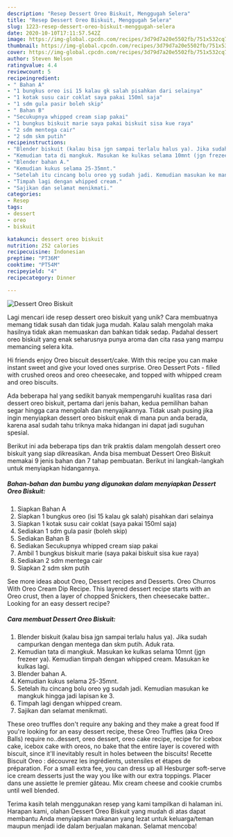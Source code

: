 ```yaml
---
description: "Resep Dessert Oreo Biskuit, Menggugah Selera"
title: "Resep Dessert Oreo Biskuit, Menggugah Selera"
slug: 1223-resep-dessert-oreo-biskuit-menggugah-selera
date: 2020-10-10T17:11:57.542Z
image: https://img-global.cpcdn.com/recipes/3d79d7a20e5502fb/751x532cq70/dessert-oreo-biskuit-foto-resep-utama.jpg
thumbnail: https://img-global.cpcdn.com/recipes/3d79d7a20e5502fb/751x532cq70/dessert-oreo-biskuit-foto-resep-utama.jpg
cover: https://img-global.cpcdn.com/recipes/3d79d7a20e5502fb/751x532cq70/dessert-oreo-biskuit-foto-resep-utama.jpg
author: Steven Nelson
ratingvalue: 4.4
reviewcount: 5
recipeingredient:
- " Bahan A"
- "1 bungkus oreo isi 15 kalau gk salah pisahkan dari selainya"
- "1 kotak susu cair coklat saya pakai 150ml saja"
- "1 sdm gula pasir boleh skip"
- " Bahan B"
- "Secukupnya whipped cream siap pakai"
- "1 bungkus biskuit marie saya pakai biskuit sisa kue raya"
- "2 sdm mentega cair"
- "2 sdm skm putih"
recipeinstructions:
- "Blender biskuit (kalau bisa jgn sampai terlalu halus ya). Jika sudah campurkan dengan mentega dan skm putih. Aduk rata."
- "Kemudian tata di mangkuk. Masukan ke kulkas selama 10mnt (jgn frezeer ya). Kemudian timpah dengan whipped cream. Masukan ke kulkas lagi."
- "Blender bahan A."
- "Kemudian kukus selama 25-35mnt."
- "Setelah itu cincang bolu oreo yg sudah jadi. Kemudian masukan ke mangkuk hingga jadi lapisan ke 3."
- "Timpah lagi dengan whipped cream."
- "Sajikan dan selamat menikmati."
categories:
- Resep
tags:
- dessert
- oreo
- biskuit

katakunci: dessert oreo biskuit 
nutrition: 252 calories
recipecuisine: Indonesian
preptime: "PT36M"
cooktime: "PT54M"
recipeyield: "4"
recipecategory: Dinner

---
```



![Dessert Oreo Biskuit](https://img-global.cpcdn.com/recipes/3d79d7a20e5502fb/751x532cq70/dessert-oreo-biskuit-foto-resep-utama.jpg)

Lagi mencari ide resep dessert oreo biskuit yang unik? Cara membuatnya memang tidak susah dan tidak juga mudah. Kalau salah mengolah maka hasilnya tidak akan memuaskan dan bahkan tidak sedap. Padahal dessert oreo biskuit yang enak seharusnya punya aroma dan cita rasa yang mampu memancing selera kita.

Hi friends enjoy Oreo biscuit dessert/cake. With this recipe you can make instant sweet and give your loved ones surprise. Oreo Dessert Pots - filled with crushed oreos and oreo cheesecake, and topped with whipped cream and oreo biscuits.

Ada beberapa hal yang sedikit banyak mempengaruhi kualitas rasa dari dessert oreo biskuit, pertama dari jenis bahan, kedua pemilihan bahan segar hingga cara mengolah dan menyajikannya. Tidak usah pusing jika ingin menyiapkan dessert oreo biskuit enak di mana pun anda berada, karena asal sudah tahu triknya maka hidangan ini dapat jadi suguhan spesial.


Berikut ini ada beberapa tips dan trik praktis dalam mengolah dessert oreo biskuit yang siap dikreasikan. Anda bisa membuat Dessert Oreo Biskuit memakai 9 jenis bahan dan 7 tahap pembuatan. Berikut ini langkah-langkah untuk menyiapkan hidangannya.

<!--inarticleads1-->

##### Bahan-bahan dan bumbu yang digunakan dalam menyiapkan Dessert Oreo Biskuit:

1. Siapkan  Bahan A
1. Siapkan 1 bungkus oreo (isi 15 kalau gk salah) pisahkan dari selainya
1. Siapkan 1 kotak susu cair coklat (saya pakai 150ml saja)
1. Sediakan 1 sdm gula pasir (boleh skip)
1. Sediakan  Bahan B
1. Sediakan Secukupnya whipped cream siap pakai
1. Ambil 1 bungkus biskuit marie (saya pakai biskuit sisa kue raya)
1. Sediakan 2 sdm mentega cair
1. Siapkan 2 sdm skm putih


See more ideas about Oreo, Dessert recipes and Desserts. Oreo Churros With Oreo Cream Dip Recipe. This layered dessert recipe starts with an Oreo crust, then a layer of chopped Snickers, then cheesecake batter.. Looking for an easy dessert recipe? 

<!--inarticleads2-->

##### Cara membuat Dessert Oreo Biskuit:

1. Blender biskuit (kalau bisa jgn sampai terlalu halus ya). Jika sudah campurkan dengan mentega dan skm putih. Aduk rata.
1. Kemudian tata di mangkuk. Masukan ke kulkas selama 10mnt (jgn frezeer ya). Kemudian timpah dengan whipped cream. Masukan ke kulkas lagi.
1. Blender bahan A.
1. Kemudian kukus selama 25-35mnt.
1. Setelah itu cincang bolu oreo yg sudah jadi. Kemudian masukan ke mangkuk hingga jadi lapisan ke 3.
1. Timpah lagi dengan whipped cream.
1. Sajikan dan selamat menikmati.


These oreo truffles don&#39;t require any baking and they make a great food If you&#39;re looking for an easy dessert recipe, these Oreo Truffles (aka Oreo Balls) require no..dessert, oreo dessert, oreo cake recipe, recipe for icebox cake, icebox cake with oreos, no bake that the entire layer is covered with biscuit, since it&#39;ll inevitably result in holes between the biscuits! Recette Biscuit Oreo : découvrez les ingrédients, ustensiles et étapes de préparation. For a small extra fee, you can dress up all Hesburger soft-serve ice cream desserts just the way you like with our extra toppings. Placer dans une assiette le premier gâteau. Mix cream cheese and cookie crumbs until well blended. 

Terima kasih telah menggunakan resep yang kami tampilkan di halaman ini. Harapan kami, olahan Dessert Oreo Biskuit yang mudah di atas dapat membantu Anda menyiapkan makanan yang lezat untuk keluarga/teman maupun menjadi ide dalam berjualan makanan. Selamat mencoba!

